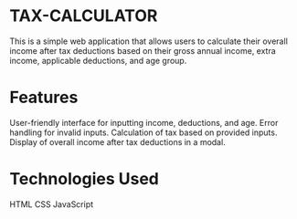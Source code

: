 # TAX-CALCULATOR
This is a simple web application that allows users to calculate their overall income after tax deductions based on their gross annual income, extra income, applicable deductions, and age group.

# Features
User-friendly interface for inputting income, deductions, and age.
Error handling for invalid inputs.
Calculation of tax based on provided inputs.
Display of overall income after tax deductions in a modal.

# Technologies Used
HTML
CSS
JavaScript
